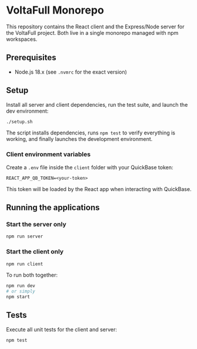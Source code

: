 # VoltaFull Monorepo

This repository contains the React client and the Express/Node server for the VoltaFull project. Both live in a single monorepo managed with npm workspaces.

## Prerequisites

- Node.js 18.x (see `.nvmrc` for the exact version)

## Setup



Install all server and client dependencies, run the test suite, and launch the dev environment:


```bash
./setup.sh
```

The script installs dependencies, runs `npm test` to verify everything is working,
and finally launches the development environment.

### Client environment variables

Create a `.env` file inside the `client` folder with your QuickBase token:

```env
REACT_APP_QB_TOKEN=<your-token>
```

This token will be loaded by the React app when interacting with QuickBase.

## Running the applications

### Start the server only

```bash
npm run server
```

### Start the client only

```bash
npm run client
```

To run both together:

```bash
npm run dev
# or simply
npm start
```

## Tests

Execute all unit tests for the client and server:

```bash
npm test
```

